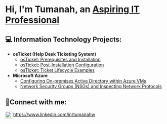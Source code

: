 <h1>Hi, I'm Tumanah, an <a href="http://linkedin.com/in/tumanahw">Aspiring IT Professional</a></h1>

<h2>💻 Information Technology Projects:</h2>

- <b>osTicket (Help Desk Ticketing System)</b>
  - [osTicket: Prerequisites and Installation](https://github.com/TumanahW/osticket-prereqs)
  - [osTicket: Post-Installation Configuration](https://github.com/TumanahW/post-install-config)
  - [osTicket: Ticket Lifecycle Examples](https://github.com/TumanahW/ticket-lifecycle)
- <b>Microsoft Azure</b>
  - [Configuring On-premises Active Directory within Azure VMs](https://github.com/TumanahW/configure-ad)
  - [Network Security Groups (NSGs) and Inspecting Network Protocols](https://github.com/TumanahW/azure-network-protocols)

<h2>📱Connect with me:</h2>

<img align="left" alt="Tumanah | LinkedIn" width="22px" src="https://cdn.jsdelivr.net/npm/simple-icons@v3/icons/linkedin.svg"/>https://www.linkedin.com/in/tumanahw


